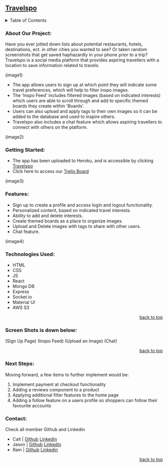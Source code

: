 <div id="top"></div>

## [Travelspo](Link:)

<details>
  <summary>Table of Contents</summary>
  <ol>
    <li><a href="#project-description">Project Description</a></li>
    <li><a href="#getting-started">Getting Started</a></li>
    <li><a href="#features">Features</a></li>
    <li><a href="#technologies-used">Technologies Used</a></li>
    <li><a href="#screen-shots">Screen Shots</a></li>
    <li><a href="#Usage">Usage</a></li>
    <li><a href="#contact">Contact</a></li>
  </ol>
</details>

### About Our Project:

Have you ever jotted down lists about potential restaurants, hotels, destinations, ect. in other cities you wanted to see? Or taken random screenshots that get saved haphazardly in your phone prior to a trip? Travelspo is a social media platform that provides aspiring travellers with a location to save information related to travels. 

(image1)

- The app allows users to sign up at which point they will indicate some travel preferences, which will help to filter inspo images.
- The 'Inspo Feed' includes filtered images (based on indicated interests) which users are able to scroll through and add to specific themed boards they create within 'Boards'. 
- Users can also upload and apply tags to their own images so it can be added to the database and used to inspire others.
- Travelspo also includes a chat feature which allows aspiring travellers to connect with others on the platform.

(image2)

### Getting Started:

- The app has been uploaded to Heroku, and is accessible by clicking [Travelspo](Link:)
- Click here to access our [Trello Board](https://trello.com/b/bcJHqtr1/project-4)

(image3)

### Features: 

- Sign up to create a profile and access login and logout functionality.
- Personalized content, based on indicated travel interests.
- Ability to add and delete interests.
- Create themed boards as a place to organize images.
- Upload and Delete images with tags to share with other users.
- Chat feature.

(image4)

### Technologies Used:

- HTML
- CSS
- JS
- React
- Mongo DB
- Express
- Socket.io
- Material UI
- AWS S3

<p align="right"><a href="#top">back to top</a></p>

### Screen Shots is down below:

(Sign Up Page)
(Inspo Feed)
(Upload an Image)
(Chat)

<p align="right"><a href="#top">back to top</a></p>

### Next Steps: 

Moving forward, a few items to further implement would be:

1. Implement payment at checkout functionality
2. Adding a reviews component to a product
3. Applying additional filter features to the home page
4. Adding a follow feature on a users profile so shoppers can follow their favourite accounts


### Contact: 

Check all member Github and Linkedin
- Cait | [Github](https://github.com/caitbrock)   [Linkedin](https://www.linkedin.com/in/caitbrock/)
- Jason | [Github](https://github.com/bbcello)   [Linkedin](https://www.linkedin.com/in/joon-suh-sohn-64b385152/)
- Ram | [Github](https://github.com/RamSritharan)   [Linkedin](lhttps://www.linkedin.com/in/rsritharan/)


<p align="right"><a href="#top">back to top</a></p>